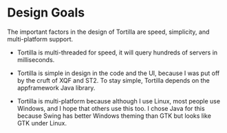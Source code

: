 # Design Goals #

The important factors in the design of Tortilla are speed, simplicity, and multi-platform support.

  * Tortilla is multi-threaded for speed, it will query hundreds of servers in milliseconds.

  * Tortilla is simple in design in the code and the UI, because I was put off by the cruft of XQF and ST2. To stay simple, Tortilla depends on the appframework Java library.

  * Tortilla is multi-platform because although I use Linux, most people use Windows, and I hope that others use this too. I chose Java for this because Swing has better Windows theming than GTK but looks like GTK under Linux.